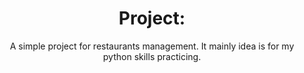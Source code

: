 <h1 align="center">Project:</h1>
<p align="center">A simple project for restaurants management. It mainly idea is for my python skills practicing.</p>
